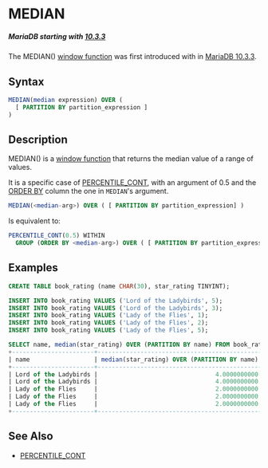 # MEDIAN

##### MariaDB starting with [10.3.3](/kb/en/mariadb-1033-release-notes/)

The MEDIAN() [window function](/built-in-functions/special-functions/window-functions) was first introduced with in [MariaDB 10.3.3](/kb/en/mariadb-1033-release-notes/).

## Syntax

```sql
MEDIAN(median expression) OVER (
  [ PARTITION BY partition_expression ] 
)
```

## Description

MEDIAN() is a [window function](/built-in-functions/special-functions/window-functions) that returns the median value of a range of values.

It is a specific case of [PERCENTILE_CONT](/built-in-functions/special-functions/window-functions/percentile_cont), with an argument of 0.5 and the [ORDER BY](/sql-statements-structure/sql-statements/data-manipulation/selecting-data/order-by) column the one in `MEDIAN`'s argument. <br>

```sql
MEDIAN(<median-arg>) OVER ( [ PARTITION BY partition_expression] )
```

Is equivalent to:<br>

```sql
PERCENTILE_CONT(0.5) WITHIN 
  GROUP (ORDER BY <median-arg>) OVER ( [ PARTITION BY partition_expression ])
```

## Examples

```sql
CREATE TABLE book_rating (name CHAR(30), star_rating TINYINT);

INSERT INTO book_rating VALUES ('Lord of the Ladybirds', 5);
INSERT INTO book_rating VALUES ('Lord of the Ladybirds', 3);
INSERT INTO book_rating VALUES ('Lady of the Flies', 1);
INSERT INTO book_rating VALUES ('Lady of the Flies', 2);
INSERT INTO book_rating VALUES ('Lady of the Flies', 5);

SELECT name, median(star_rating) OVER (PARTITION BY name) FROM book_rating;
+-----------------------+----------------------------------------------+
| name                  | median(star_rating) OVER (PARTITION BY name) |
+-----------------------+----------------------------------------------+
| Lord of the Ladybirds |                                 4.0000000000 |
| Lord of the Ladybirds |                                 4.0000000000 |
| Lady of the Flies     |                                 2.0000000000 |
| Lady of the Flies     |                                 2.0000000000 |
| Lady of the Flies     |                                 2.0000000000 |
+-----------------------+----------------------------------------------+
```

## See Also

- [PERCENTILE_CONT](/built-in-functions/special-functions/window-functions/percentile_cont)